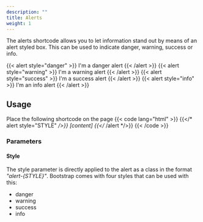 ```yaml
---
description: ""
title: Alerts
weight: 1
---
```


The alerts shortcode allows you to let information stand out by means of an alert styled box. This can be used to indicate danger, warning, success or info.

{{< alert style="danger" >}} I'm a danger alert {{< /alert >}}
{{< alert style="warning" >}} I'm a warning alert {{< /alert >}}
{{< alert style="success" >}} I'm a success alert {{< /alert >}}
{{< alert style="info" >}} I'm an info alert {{< /alert >}}

## Usage
Place the following shortcode on the page
{{< code lang="html" >}}
{{</* alert style="STYLE" */>}} [content] {{</* /alert */>}}
{{< /code >}}

### Parameters
#### Style
The style parameter is directly applied to the alert as a class in the format *"alert-{STYLE}"*. Bootstrap comes with four styles that can be used with this:
- danger
- warning
- success
- info
